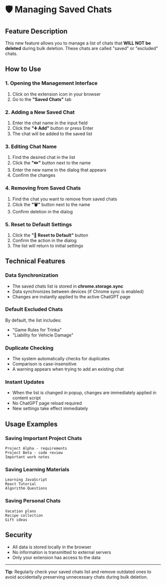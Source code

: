 # 🛡️ Managing Saved Chats

## Feature Description

This new feature allows you to manage a list of chats that **WILL NOT be deleted** during bulk deletion. These chats are called "saved" or "excluded" chats.

## How to Use

### 1. Opening the Management Interface

1. Click on the extension icon in your browser
2. Go to the **"Saved Chats"** tab

### 2. Adding a New Saved Chat

1. Enter the chat name in the input field
2. Click the **"➕ Add"** button or press Enter
3. The chat will be added to the saved list

### 3. Editing Chat Name

1. Find the desired chat in the list
2. Click the **"✏️"** button next to the name
3. Enter the new name in the dialog that appears
4. Confirm the changes

### 4. Removing from Saved Chats

1. Find the chat you want to remove from saved chats
2. Click the **"🗑️"** button next to the name
3. Confirm deletion in the dialog

### 5. Reset to Default Settings

1. Click the **"🔄 Reset to Default"** button
2. Confirm the action in the dialog
3. The list will return to initial settings

## Technical Features

### Data Synchronization

- The saved chats list is stored in **chrome.storage.sync**
- Data synchronizes between devices (if Chrome sync is enabled)
- Changes are instantly applied to the active ChatGPT page

### Default Excluded Chats

By default, the list includes:

- "Game Rules for Trinka"
- "Liability for Vehicle Damage"

### Duplicate Checking

- The system automatically checks for duplicates
- Comparison is case-insensitive
- A warning appears when trying to add an existing chat

### Instant Updates

- When the list is changed in popup, changes are immediately applied in content script
- No ChatGPT page reload required
- New settings take effect immediately

## Usage Examples

### Saving Important Project Chats

```
Project Alpha - requirements
Project Beta - code review
Important work notes
```

### Saving Learning Materials

```
Learning JavaScript
React Tutorial
Algorithm Questions
```

### Saving Personal Chats

```
Vacation plans
Recipe collection
Gift ideas
```

## Security

- All data is stored locally in the browser
- No information is transmitted to external servers
- Only your extension has access to the data

---

**Tip**: Regularly check your saved chats list and remove outdated ones to avoid accidentally preserving unnecessary chats during bulk deletion.
